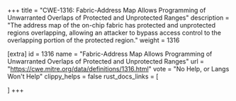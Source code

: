 +++
title = "CWE-1316: Fabric-Address Map Allows Programming of Unwarranted Overlaps of Protected and Unprotected Ranges"
description	= "The address map of the on-chip fabric has protected and unprotected regions overlapping, allowing an attacker to bypass access control to the overlapping portion of the protected region."
weight = 1316

[extra]
id = 1316
name = "Fabric-Address Map Allows Programming of Unwarranted Overlaps of Protected and Unprotected Ranges"
url = "https://cwe.mitre.org/data/definitions/1316.html"
vote = "No Help, or Langs Won't Help"
clippy_helps = false
rust_docs_links = [
	
]
+++


